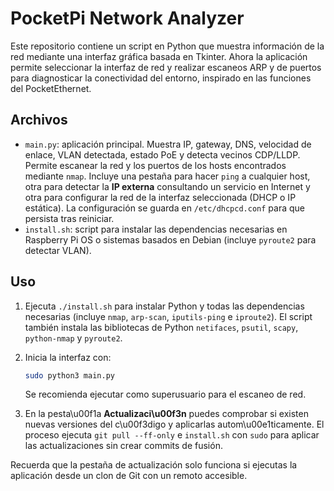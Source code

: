 # PocketPi Network Analyzer

Este repositorio contiene un script en Python que muestra información de la red
mediante una interfaz gráfica basada en Tkinter. Ahora la aplicación permite
seleccionar la interfaz de red y realizar escaneos ARP y de puertos para
diagnosticar la conectividad del entorno, inspirado en las funciones del
PocketEthernet.

## Archivos

- `main.py`: aplicación principal. Muestra IP, gateway, DNS, velocidad de
  enlace, VLAN detectada, estado PoE y detecta vecinos CDP/LLDP. Permite escanear la red y los puertos de
  los hosts encontrados mediante `nmap`. Incluye una pestaña para hacer `ping`
  a cualquier host, otra para detectar la **IP externa** consultando un servicio en Internet
  y otra para configurar la red de la interfaz seleccionada
  (DHCP o IP estática). La configuración se guarda en `/etc/dhcpcd.conf` para
  que persista tras reiniciar.
- `install.sh`: script para instalar las dependencias necesarias en Raspberry Pi OS o sistemas basados en Debian (incluye `pyroute2` para detectar VLAN).

## Uso

1. Ejecuta `./install.sh` para instalar Python y todas las dependencias
   necesarias (incluye `nmap`, `arp-scan`, `iputils-ping` e `iproute2`). El
   script también instala las bibliotecas de Python `netifaces`, `psutil`,
   `scapy`, `python-nmap` y `pyroute2`.
2. Inicia la interfaz con:
   ```bash
   sudo python3 main.py
   ```
   Se recomienda ejecutar como superusuario para el escaneo de red.

3. En la pesta\u00f1a **Actualizaci\u00f3n** puedes comprobar si existen
   nuevas versiones del c\u00f3digo y aplicarlas autom\u00e1ticamente. El proceso
   ejecuta `git pull --ff-only` e `install.sh` con `sudo` para aplicar las
   actualizaciones sin crear commits de fusión.

Recuerda que la pestaña de actualización solo funciona si ejecutas la aplicación desde un clon de Git con un remoto accesible.
